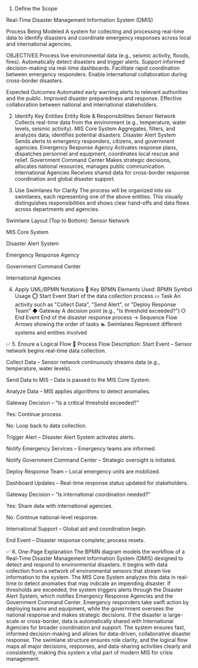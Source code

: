  1. Define the Scope

Real-Time Disaster Management Information System (DMIS)

 Process Being Modeled
A system for collecting and processing real-time data to identify disasters and coordinate emergency responses across local and international agencies.

  OBJECTIVES
Process live environmental data (e.g., seismic activity, floods, fires).
Automatically detect disasters and trigger alerts.
Support informed decision-making via real-time dashboards.
Facilitate rapid coordination between emergency responders.
Enable international collaboration during cross-border disasters.

 Expected Outcomes
Automated early warning alerts to relevant authorities and the public.
Improved disaster preparedness and response.
Effective collaboration between national and international stakeholders.

  2. Identify Key Entities
Entity	Role & Responsibilities
Sensor Network	Collects real-time data from the environment (e.g., temperature, water levels, seismic activity).
MIS Core System	Aggregates, filters, and analyzes data; identifies potential disasters.
Disaster Alert System	Sends alerts to emergency responders, citizens, and government agencies.
Emergency Response Agency	Activates response plans, dispatches personnel and equipment, coordinates local rescue and relief.
Government Command Center	Makes strategic decisions, allocates national resources, manages public communication.
International Agencies	Receives shared data for cross-border response coordination and global disaster support.

 3. Use Swimlanes for Clarity
The process will be organized into six swimlanes, each representing one of the above entities. This visually distinguishes responsibilities and shows clear hand-offs and data flows across departments and agencies.

 Swimlane Layout (Top to Bottom):
Sensor Network

MIS Core System

Disaster Alert System

Emergency Response Agency

Government Command Center

International Agencies

 4. Apply UML/BPMN Notations
🔹 Key BPMN Elements Used:
BPMN Symbol	Usage
⭕ Start Event	Start of the data collection process
▭ Task	An activity such as "Collect Data", "Send Alert", or "Deploy Response Team"
◆ Gateway	A decision point (e.g., "Is threshold exceeded?")
⭘ End Event	End of the disaster response process
→ Sequence Flow	Arrows showing the order of tasks
🏊 Swimlanes	Represent different systems and entities involved

✅ 5. Ensure a Logical Flow
🔄 Process Flow Description:
Start Event – Sensor network begins real-time data collection.

Collect Data – Sensor network continuously streams data (e.g., temperature, water levels).

Send Data to MIS – Data is passed to the MIS Core System.

Analyze Data – MIS applies algorithms to detect anomalies.

Gateway Decision – “Is a critical threshold exceeded?”

Yes: Continue process.

No: Loop back to data collection.

Trigger Alert – Disaster Alert System activates alerts.

Notify Emergency Services – Emergency teams are informed.

Notify Government Command Center – Strategic oversight is initiated.

Deploy Response Team – Local emergency units are mobilized.

Dashboard Updates – Real-time response status updated for stakeholders.

Gateway Decision – “Is international coordination needed?”

Yes: Share data with international agencies.

No: Continue national-level response.

International Support – Global aid and coordination begin.

End Event – Disaster response complete; process resets.

✅ 6. One-Page Explanation
The BPMN diagram models the workflow of a Real-Time Disaster Management Information System (DMIS) designed to detect and respond to environmental disasters. It begins with data collection from a network of environmental sensors that stream live information to the system. The MIS Core System analyzes this data in real-time to detect anomalies that may indicate an impending disaster. If thresholds are exceeded, the system triggers alerts through the Disaster Alert System, which notifies Emergency Response Agencies and the Government Command Center. Emergency responders take swift action by deploying teams and equipment, while the government oversees the national response and makes strategic decisions. If the disaster is large-scale or cross-border, data is automatically shared with International Agencies for broader coordination and support. The system ensures fast, informed decision-making and allows for data-driven, collaborative disaster response. The swimlane structure ensures role clarity, and the logical flow maps all major decisions, responses, and data-sharing activities clearly and consistently, making this system a vital part of modern MIS for crisis management.
